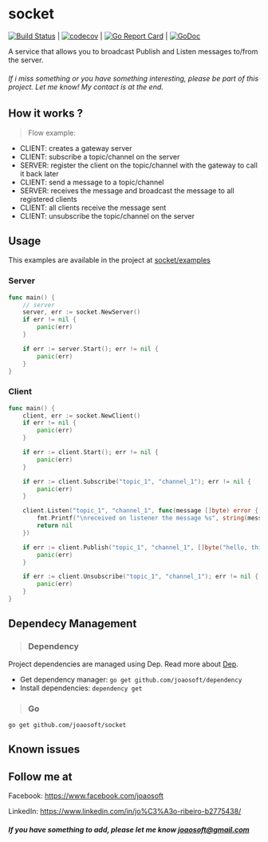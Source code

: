 # socket
[![Build Status](https://travis-ci.org/joaosoft/socket.svg?branch=master)](https://travis-ci.org/joaosoft/socket) | [![codecov](https://codecov.io/gh/joaosoft/socket/branch/master/graph/badge.svg)](https://codecov.io/gh/joaosoft/socket) | [![Go Report Card](https://goreportcard.com/badge/github.com/joaosoft/socket)](https://goreportcard.com/report/github.com/joaosoft/socket) | [![GoDoc](https://godoc.org/github.com/joaosoft/socket?status.svg)](https://godoc.org/github.com/joaosoft/socket)

A service that allows you to broadcast Publish and Listen messages to/from the server.

###### If i miss something or you have something interesting, please be part of this project. Let me know! My contact is at the end.

## How it works ?
> Flow example:
* CLIENT: creates a gateway server
* CLIENT: subscribe a topic/channel on the server 
* SERVER: register the client on the topic/channel with the gateway to call it back later
* CLIENT: send a message to a topic/channel
* SERVER: receives the message and broadcast the message to all registered clients
* CLIENT: all clients receive the message sent
* CLIENT: unsubscribe the topic/channel on the server 

## Usage 
This examples are available in the project at [socket/examples](https://github.com/joaosoft/socket/tree/master/examples)

### Server
```go
func main() {
	// server
	server, err := socket.NewServer()
	if err != nil {
		panic(err)
	}

	if err := server.Start(); err != nil {
		panic(err)
	}
}
```

### Client
```go
func main() {
	client, err := socket.NewClient()
	if err != nil {
		panic(err)
	}

	if err := client.Start(); err != nil {
		panic(err)
	}

	if err := client.Subscribe("topic_1", "channel_1"); err != nil {
		panic(err)
	}

	client.Listen("topic_1", "channel_1", func(message []byte) error {
		fmt.Printf("\nreceived on listener the message %s", string(message))
		return nil
	})

	if err := client.Publish("topic_1", "channel_1", []byte("hello, this is a test message")); err != nil {
		panic(err)
	}

	if err := client.Unsubscribe("topic_1", "channel_1"); err != nil {
		panic(err)
	}
}
```

## Dependecy Management
>### Dependency

Project dependencies are managed using Dep. Read more about [Dep](https://github.com/golang/dep).
* Get dependency manager: `go get github.com/joaosoft/dependency`
* Install dependencies: `dependency get`


>### Go
```
go get github.com/joaosoft/socket
```

## Known issues

## Follow me at
Facebook: https://www.facebook.com/joaosoft

LinkedIn: https://www.linkedin.com/in/jo%C3%A3o-ribeiro-b2775438/

##### If you have something to add, please let me know joaosoft@gmail.com
